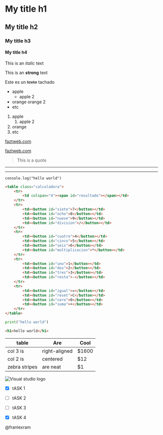 <!-- HEADINGS-->

# My title h1
## My title h2
### My title h3
#### My title h4

<!-- italic-->
This is an *italic* text

<!-- strong-->
This is an **strong** text

<!-- tachado (strikethrough)-->
Este es un ~~texto~~ tachado


<!-- UL -->
* apple
    * apple 2
* orange
    orange 2
* etc

<!-- OL -->
1. apple
    1. apple 2
2. orange
3. etc


<!-- Generar enlaces-->
[faztweb.com](https://faztweb.com)

[faztweb.com](https://faztweb.com "custom web")


<!-- Generar una cita-->
>This is a quote

<!-- Generar lineas hr-->
---
___ 

`console.log("hello world")`



<!-- Para copiar bloques de codigos-->
```html
<table class="calculadora">
    <tr>
        <td colspan="4"><span id="resultado"></span></td>
    </tr>
    <tr>
        <td><button id="siete">7</button></td>
        <td><button id="ocho">8</button></td>
        <td><button id="nueve">9</button></td>
        <td><button id="division">/</button></td>
    </tr>
    <tr>
        <td><button id="cuatro">4</button></td>
        <td><button id="cinco">5</button></td>
        <td><button id="seis">6</button></td>
        <td><button id="multiplicacion">*</button></td>
    </tr>
    <tr>
        <td><button id="uno">1</button></td>
        <td><button id="dos">2</button></td>
        <td><button id="tres">3</button></td>
        <td><button id="resta">-</button></td>
    </tr>
    <tr>
        <td><button id="igual">=</button></td>
        <td><button id="reset">C</button></td>
        <td><button id="cero">0</button></td>
        <td><button id="suma">+</button></td>
    </tr>
</table>
```

```python
print("hello world")
```

```html
<h1>hello world</h1>
```


<!--Para crear tablas-->
|table   |Are    |Cool   |
|-------  |-------|-------|
|col 3 is|right-aligned|$1600|
|col 2 is|centered|$12|
|zebra stripes|are neat|$1|


<!--Imagenes-->
![Visual studio logo](https://imgs.search.brave.com/kdBPStwvUYWtCf_FEnrdURqlQgd8v2510N0G5xmF5OI/rs:fit:832:225:1/g:ce/aHR0cHM6Ly90c2Ux/Lm1tLmJpbmcubmV0/L3RoP2lkPU9JUC4x/dHN5RmR5dXdMS1dJ/ZWV5Q3BacElRSGFF/TyZwaWQ9QXBp "vscode logo")

<!--GitHub MARKDOWN-->

* [X] tASK 1
* [ ] tASK 2
* [ ] tASK 3
* [X] tASK 4


@franlexram
